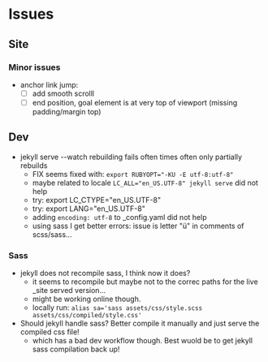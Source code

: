 # Issues


## Site




### Minor issues

- anchor link jump:
  - [ ] add smooth scrolll
  - [ ] end position, goal element is at very top of viewport (missing padding/margin top)

## Dev

- jekyll serve --watch rebuilding fails often times often only partially rebuilds
  - FIX seems fixed with: `export RUBYOPT="-KU -E utf-8:utf-8"`
  - maybe related to locale `LC_ALL="en_US.UTF-8" jekyll serve` did not help 
  - try: export LC_CTYPE="en_US.UTF-8"
  - try: export LANG="en_US.UTF-8"
  - adding `encoding: utf-8` to _config.yaml did not help
  - using sass I get better errors: issue is letter "ü" in comments of scss/sass...

### Sass
- jekyll does not recompile sass, I think now it does?
  - it seems to recompile but maybe not to the correc paths for the live _site served version...
  - might be working online though.
  - locally run: `alias sa='sass assets/css/style.scss assets/css/compiled/style.css'`
- Should jekyll handle sass? Better compile it manually and just serve the compiled css file!
  - which has a bad dev workflow though. Best wuold be to get jekyll sass compilation back up!


